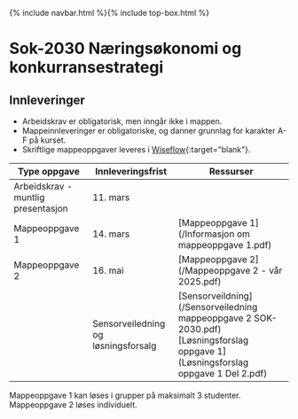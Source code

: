 {% include navbar.html %}{% include top-box.html %}
# Sok-2030 Næringsøkonomi og konkurransestrategi   

## Innleveringer 

- Arbeidskrav er obligatorisk, men inngår ikke i mappen.
- Mappeinnleveringer er obligatoriske, og danner grunnlag for karakter A-F på kurset.
- Skriftlige mappeoppgaver leveres i [Wiseflow](https://europe.wiseflow.net/participant/){:target="blank"}. 


| Type oppgave                       | Innleveringsfrist | Ressurser |
|------------------------------------|-------------------|-----------|
|Arbeidskrav - muntlig presentasjon   | 11. mars   |   |
|Mappeoppgave 1                      | 14. mars          |[Mappeoppgave 1](/Informasjon om mappeoppgave 1.pdf)|
|Mappeoppgave 2                      | 16. mai  |   [Mappeoppgave 2](/Mappeoppgave 2  - vår 2025.pdf)
|   |   Sensorveiledning og løsningsforsalg|[Sensorveildning](/Sensorveiledning mappeoppgave 2  SOK-2030.pdf)[Løsningsforslag oppgave 1](Løsningsforslag oppgave 1 Del 2.pdf)

Mappeoppgave 1 kan løses i grupper på maksimalt 3 studenter. Mappeoppgave 2 løses individuelt.
